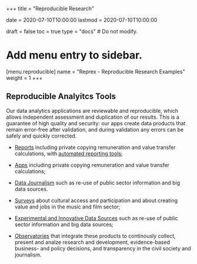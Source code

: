 +++
title = "Reproducible Research"

date = 2020-07-10T10:00:00
lastmod = 2020-07-10T10:00:00

draft = false
toc = true
type = "docs"  # Do not modify.

# Add menu entry to sidebar.
[menu.reproducible]
  name = "Reprex - Reproducible Research Examples"
  weight = 1
+++

## Reproducible Analyitcs Tools

Our data analytics applications are reviewable and reproducible, which allows independent assessment and duplication of our results. This is a guarantee of high quality and security:  our apps create data products that remain error-free after validation, and during validation any errors can be safely and quickly corrected.

* [Reports](/reproducible/royalty_setting/) including private copying remuneration and value transfer calculations, with [automated reporting tools](reproducible/reports/);

* [Apps](/reproducible/apps/) including private copying remuneration and value transfer calculations;

* [Data Journalism](/reproducible/journalism/) such as re-use of public sector information and big data sources.

* [Surveys](/reproducible/surveys/) about cultural access and participation and about creating value and jobs in the music and film sector;

* [Experimental and Innovative Data Sources](/reproducible/big_data/) such as re-use of public sector information and big data sources;

* [Observatories](/reproducible/observatories/) that integrate these products to continously collect, present and analze research and development, evidence-based business- and policy decisions, and transparency in the civil society and journalism.


